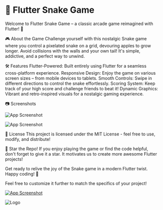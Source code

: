
# 🐍 Flutter Snake Game

Welcome to Flutter Snake Game – a classic arcade game reimagined with Flutter! 🚀

🎮 About the Game
Challenge yourself with this nostalgic Snake game where you control a pixelated snake on a grid, devouring apples to grow longer. Avoid collisions with the walls and your own tail! It's simple, addictive, and a perfect way to unwind.

🛠️ Features
Flutter-Powered: Built entirely using Flutter for a seamless cross-platform experience.
Responsive Design: Enjoy the game on various screen sizes – from mobile devices to tablets.
Smooth Controls: Swipe in different directions to control the snake effortlessly.
Scoring System: Keep track of your high score and challenge friends to beat it!
Dynamic Graphics: Vibrant and retro-inspired visuals for a nostalgic gaming experience.



📷 Screenshots





![App Screenshot](https://blogger.googleusercontent.com/img/a/AVvXsEj1x81--mloqFn51cd4bDF38AuFYVJnWbz1dx_Vrvqe6CPTmdtN6WwsxnfMP_NqN7uNRHh9hLweXK7Y7hohtLu-rc3BTgt-FCx79hoyPWjm0gjp9YCTlFGoM8sc2OC9VzYZ9UZt0n0-z6RPrbbAV7kDgxIgOoqkYWZMOQv312QklCYE-pfB2QeIsq9m)


![App Screenshot](https://blogger.googleusercontent.com/img/a/AVvXsEgMIXGyILZMCMLrV_MVOuNPTUOseR8iwUodPy1O53bbhEDQFxtyUnnCtTH175qmhdfzqBEUaahE9fOqsPqq_byv7ZjHXcSaCtSGG4PgxWVSUGb7nFwehSQAr7kNzueSO1EvNI95aAIxu5GtOfNt3m8N0Ep2qJqF3TANaSgKz7RcFqgbXYUf_Gaw-jSm)


📄 License
This project is licensed under the MIT License - feel free to use, modify, and distribute!

🌟 Star the Repo!
If you enjoy playing the game or find the code helpful, don't forget to give it a star. It motivates us to create more awesome Flutter projects!

Get ready to relive the joy of the Snake game in a modern Flutter twist. Happy coding! 🎉

Feel free to customize it further to match the specifics of your project!


<a href="https://github.com/HaidarRehmanNazir/Flutter-Snake-Game/releases/download/Snakeee/Snakeee.apk">![App Screenshot](https://blogger.googleusercontent.com/img/a/AVvXsEhYpupn21Uc1_DaEpINY5DMdfcIisS0T0lu4vSOMnZ6pqaTuOIJli4tpqb0eWXUL390G6TWpqbxJn-1GJjxvMGal5SUYPgo2foDYsW9yA3K3ZYByrRsqa3JIJ40OYJcMebOMwM5cfjWsBb3AUZQEE6yRt1ZiUKZcf1lXUxMX08hJqrdtBjF2pC-WV2i)</a>







![Logo](https://blogger.googleusercontent.com/img/a/AVvXsEi3-K4w1gSsyxOULOk_hZiEnPzu-4q9h7UgKX6vSjgRihJGQVjuPq-LbS4zavTcoVhD_Ijr44lYBtHO6VNvcet3UPZcFnXCCZRiEyAU71jo88GzCza_AQmr5VNacpR9VoHdkliPeR78-lveyDUIS247jlGXinhJugGSy0Iu0bEUmp7cf4R92cS0Co3F)

